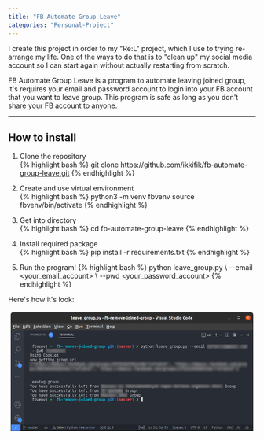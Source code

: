 ```yaml
---
title: "FB Automate Group Leave"
categories: "Personal-Project"
---
```


I create this project in order to my "Re:L" project, which I use to trying re-arrange my life. One of the ways to do that is to "clean up" my social media account so I can start again without actually restarting from scratch.  

FB Automate Group Leave is a program to automate leaving joined group, it's requires your email and password account to login into your FB account that you want to leave group. This program is safe as long as you don't share your FB account to anyone.  

----

## How to install  

1. Clone the repository  
{% highlight bash %}
git clone https://github.com/ikkifik/fb-automate-group-leave.git
{% endhighlight %}

2. Create and use virtual environment  
{% highlight bash %}
python3 -m venv fbvenv
source fbvenv/bin/activate
{% endhighlight %}

3. Get into directory  
{% highlight bash %}
cd fb-automate-group-leave
{% endhighlight %}

4. Install required package  
{% highlight bash %}
pip install -r requirements.txt
{% endhighlight %}

5. Run the program!
{% highlight bash %}
python leave_group.py \ 
--email <your_email_account> \ 
--pwd <your_password_account>
{% endhighlight %}

Here's how it's look:

![FB Automate Group Leave Preview](/assets/images/project-image/fb-automate-group-leave.png)
